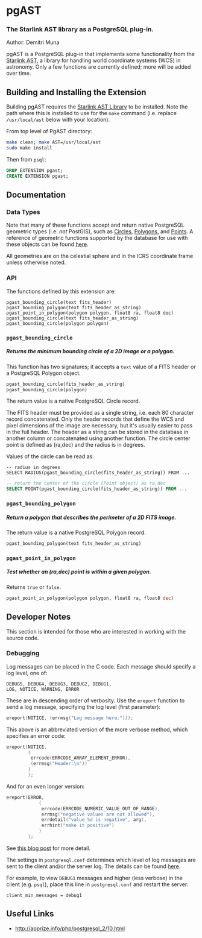 # pgAST

### The Starlink AST library as a PostgreSQL plug-in.

Author: Demitri Muna

pgAST is a PostgreSQL plug-in that implements some functionality from the [Starlink AST](https://github.com/Starlink/ast), a library for handling world coordinate systems (WCS) in astronomy. Only a few functions are currently defined; more will be added over time.

## Building and Installing the Extension

Building pgAST requires the [Starlink AST Library](https://github.com/Starlink/ast) to be installed. Note the path where this is installed to use for the `make` command (i.e. replace `/usr/local/ast` below with your location).

From top level of PgAST directory:

```bash
make clean; make AST=/usr/local/ast
sudo make install
```

Then from `psql`:

```sql
DROP EXTENSION pgast;
CREATE EXTENSION pgast;
```

## Documentation

### Data Types
Note that many of these functions accept and return native PostgreSQL geometric types (i.e. *not* PostGIS), such as [Circles](https://www.postgresql.org/docs/current/datatype-geometric.html#DATATYPE-CIRCLE), [Polygons](https://www.postgresql.org/docs/current/datatype-geometric.html#DATATYPE-POLYGON), and [Points](https://www.postgresql.org/docs/current/datatype-geometric.html#id-1.5.7.16.5). A reference of geometric functions supported by the database for use with these objects can be found [here](https://www.postgresql.org/docs/12/functions-geometry.html).

All geometries are on the celestial sphere and in the ICRS coordinate frame unless otherwise noted.

### API

The functions defined by this extension are:

```
pgast_bounding_circle(text fits_header)
pgast_bounding_polygon(text fits_header_as_string)
pgast_point_in_polygon(polygon polygon, float8 ra, float8 dec)
pgast_bounding_circle(text fits_header_as_string)
pgast_bounding_circle(polygon polygon)
```


### `pgast_bounding_circle`

##### Returns the minimum bounding circle of a 2D image or a polygon.

This function has two signatures; it accepts a `text` value of a FITS header or a PostgreSQL Polygon object.

```sql
pgast_bounding_circle(fits_header_as_string)
pgast_bounding_circle(polygon)
```

The return value is a native PostgreSQL Circle record.

The FITS header must be provided as a single string, i.e. each 80 character record concatenated. Only the header records that define the WCS and pixel dimensions of the image are necessary, but it's usually easier to pass in the full header. The header as a string can be stored in the database in another column or concatenated using another function. The circle center point is defined as (ra,dec) and the radius is in degrees.

Values of the circle can be read as:

```
-- radius in degrees
SELECT RADIUS(pgast_bounding_circle(fits_header_as_string)) FROM ...
```

```sql
-- return the center of the circle (Point object) as ra,dec
SELECT POINT(pgast_bounding_circle(fits_header_as_string)) FROM ...
```

### `pgast_bounding_polygon`

##### Return a polygon that describes the perimeter of a 2D FITS image.

The return value is a native PostgreSQL Polygon record.

```sql
pgast_bounding_polygon(text fits_header_as_string)
```

### `pgast_point_in_polygon`

##### Test whether an (ra,dec) point is within a given polygon.

Returns `true` or `false`.

```sql
pgast_point_in_polygon(polygon polygon, float8 ra, float8 dec)
```

## Developer Notes

This section is intended for those who are interested in working with the source code.

### Debugging

Log messages can be placed in the C code. Each message should specify a log level, one of:

```
DEBUG5, DEBUG4, DEBUG3, DEBUG2, DEBUG1,
LOG, NOTICE, WARNING, ERROR
```

These are in descending order of verbosity. Use the `ereport` function to send a log message, specifying the log level (first parameter):

```c
ereport(NOTICE, (errmsg("Log message here.")));
```
This above is an abbreviated version of the more verbose method, which specifies an error code:

```c
ereport(NOTICE,
	    (
	     errcode(ERRCODE_ARRAY_ELEMENT_ERROR),
		 (errmsg("Header:\n"))
		)
		);
```

And for an even longer version:

```c
ereport(ERROR,
            (
             errcode(ERRCODE_NUMERIC_VALUE_OUT_OF_RANGE),
             errmsg("negative values are not allowed"),
             errdetail("value %d is negative", arg),
             errhint("make it positive")
            )
        );
```

See [this blog post](http://big-elephants.com/2015-10/writing-postgres-extensions-part-iii/) for more detail.

The settings in `postgresql.conf` determines which level of log messages are sent to the client and/or the server log. The details can be found [here](https://www.postgresql.org/docs/9.4/static/runtime-config-logging.html#RUNTIME-CONFIG-LOGGING-WHEN).

For example, to view `DEBUG1` messages and higher (less verbose) in the client (e.g. `psql`), place this line in `postgresql.conf` and restart the server:

```
client_min_messages = debug1
```

## Useful Links

* <http://apprize.info/php/postgresql_2/10.html>

